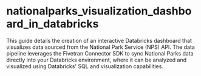 # nationalparks_visualization_dashboard_in_databricks
 This guide details the creation of an interactive Databricks dashboard that visualizes data sourced from the National Park Service (NPS) API. The data pipeline leverages the Fivetran Connector SDK to sync National Parks data directly into your Databricks environment, where it can be analyzed and visualized using Databricks' SQL and visualization capabilities.
